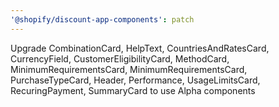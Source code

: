 ```yaml
---
'@shopify/discount-app-components': patch
---
```


Upgrade CombinationCard, HelpText, CountriesAndRatesCard, CurrencyField, CustomerEligibilityCard, MethodCard, MinimumRequirementsCard, MinimumRequirementsCard, PurchaseTypeCard, Header, Performance, UsageLimitsCard, RecuringPayment, SummaryCard to use Alpha components
